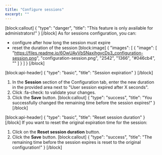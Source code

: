 ```yaml
---
title: "Configure sessions"
excerpt: ""
---
```

[block:callout]
{
  "type": "danger",
  "title": "This feature is only available for administrators!"
}
[/block]
As for sessions configuration, you can:
* configure after how long the session must expire
* reset the duration of the session
[block:image]
{
  "images": [
    {
      "image": [
        "https://files.readme.io/6OwUAyVbSNaxihgycDs3_configuration-session.png",
        "configuration-session.png",
        "2542",
        "1366",
        "#046cb4",
        ""
      ]
    }
  ]
}
[/block]

[block:api-header]
{
  "type": "basic",
  "title": "Session expiration"
}
[/block]
1. In the **Session** section of the Configuration tab, enter the new duration in the provided area next to "User session expired after X seconds".
2. Click :fa-check: to validate your changes.
3. Click the **Save** button.
[block:callout]
{
  "type": "success",
  "title": "You successfully changed the remaining time before the session expires!"
}
[/block]

[block:api-header]
{
  "type": "basic",
  "title": "Reset session duration"
}
[/block]
If you want to reset the original expiration time for the session:
1. Click on the **Reset session duration** button.
2. Click the **Save** button.
[block:callout]
{
  "type": "success",
  "title": "The remaining time before the session expires is reset to the original configuration!"
}
[/block]